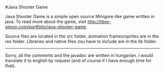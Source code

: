 #Java Shooter Game

Java Shooter Game is a simple open source Minigore-like game written in java. To read more about the game, visit <http://tibor-simon.com/portfolio/java-shooter-game>.

Source files are located in the src folder, animation frames/sprites are in the res folder. Libraries and native files zou have to include are in the lib folder.

---

Sorry, all the comments and the javadoc are written in hungarian. I would translate it to english by request (and of course if I have enough time for that).
